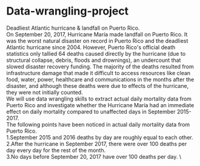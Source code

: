 # Data-wrangling-project
Deadliest Atlantic hurricane & landfall on Puerto Rico.\
On September 20, 2017, Hurricane María made landfall on Puerto Rico. It was the worst natural disaster on record in Puerto Rico and the deadliest Atlantic hurricane since 2004. However, Puerto Rico's official death statistics only tallied 64 deaths caused directly by the hurricane (due to structural collapse, debris, floods and drownings), an undercount that slowed disaster recovery funding. The majority of the deaths resulted from infrastructure damage that made it difficult to access resources like clean food, water, power, healthcare and communications in the months after the disaster, and although these deaths were due to effects of the hurricane, they were not initially counted.\
We will use data wrangling skills to extract actual daily mortality data from Puerto Rico and investigate whether the Hurricane María had an immediate effect on daily mortality compared to unaffected days in September 2015-2017.\
The following points have been noticed in actual daily mortality data from Puerto Rico.\
1.September 2015 and 2016 deaths by day are roughly equal to each other.\
2.After the hurricane in September 2017, there were over 100 deaths per day every day for the rest of the month.\
3.No days before September 20, 2017 have over 100 deaths per day. \
